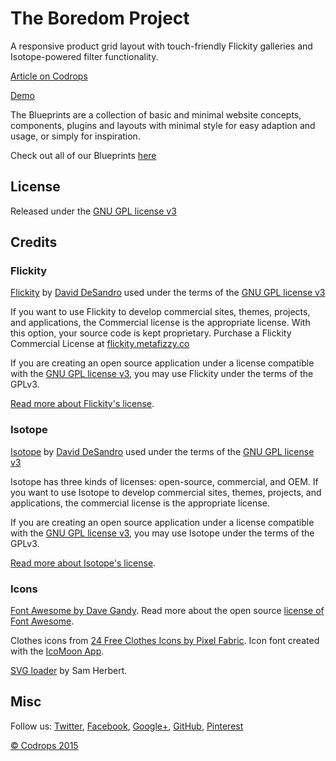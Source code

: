 # The Boredom Project

A responsive product grid layout with touch-friendly Flickity galleries and Isotope-powered filter functionality.

[Article on Codrops](http://tympanus.net/codrops/?p=24206)

[Demo](http://tympanus.net/Blueprints/FilterableProductGrid/)

The Blueprints are a collection of basic and minimal website concepts, components, plugins and layouts with minimal style for easy adaption and usage, or simply for inspiration.

Check out all of our Blueprints [here](http://tympanus.net/codrops/category/blueprints/)

## License

Released under the [GNU GPL license v3](https://www.gnu.org/licenses/gpl-3.0.html)

## Credits 

### Flickity 
[Flickity](http://flickity.metafizzy.co/) by [David DeSandro](http://desandro.com/) used under the terms of the [GNU GPL license v3](https://www.gnu.org/licenses/gpl-3.0.html)

If you want to use Flickity to develop commercial sites, themes, projects, and applications, the Commercial license is the appropriate license. With this option, your source code is kept proprietary. Purchase a Flickity Commercial License at [flickity.metafizzy.co](http://flickity.metafizzy.co/#commerical-license)

If you are creating an open source application under a license compatible with the [GNU GPL license v3](https://www.gnu.org/licenses/gpl-3.0.html), you may use Flickity under the terms of the GPLv3.

[Read more about Flickity's license](http://flickity.metafizzy.co/license.html).

### Isotope 
[Isotope](http://isotope.metafizzy.co/) by [David DeSandro](http://desandro.com/) used under the terms of the [GNU GPL license v3](https://www.gnu.org/licenses/gpl-3.0.html)

Isotope has three kinds of licenses: open-source, commercial, and OEM. If you want to use Isotope to develop commercial sites, themes, projects, and applications, the commercial license is the appropriate license. 

If you are creating an open source application under a license compatible with the [GNU GPL license v3](https://www.gnu.org/licenses/gpl-3.0.html), you may use Isotope under the terms of the GPLv3.

[Read more about Isotope's license](http://isotope.metafizzy.co/license.html).

### Icons 
[Font Awesome by Dave Gandy](http://fontawesome.io). Read more about the open source [license of Font Awesome](https://fortawesome.github.io/Font-Awesome/license/).

Clothes icons from [24 Free Clothes Icons by Pixel Fabric](http://pixel-fabric.com/24-clothes-icons-20). Icon font created with the [IcoMoon App](https://icomoon.io/app/#/select).

[SVG loader](http://samherbert.net/svg-loaders/) by Sam Herbert.

## Misc

Follow us: [Twitter](http://www.twitter.com/codrops), [Facebook](http://www.facebook.com/pages/Codrops/159107397912), [Google+](https://plus.google.com/101095823814290637419), [GitHub](https://github.com/codrops), [Pinterest](http://www.pinterest.com/codrops/)

[© Codrops 2015](http://www.codrops.com)


